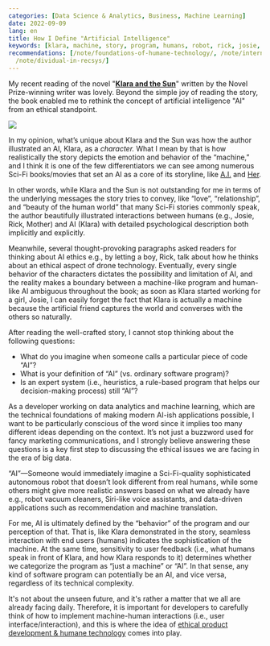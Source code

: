 ```yaml
---
categories: [Data Science & Analytics, Business, Machine Learning]
date: 2022-09-09
lang: en
title: How I Define "Artificial Intelligence"
keywords: [klara, machine, story, program, humans, robot, rick, josie, ethical, behavior]
recommendations: [/note/foundations-of-humane-technology/, /note/internet-for-the-people/,
  /note/dividual-in-recsys/]
---
```


My recent reading of the novel "[**Klara and the Sun**](https://amzn.to/3BuZIKu)" written by the Novel Prize-winning writer was lovely. Beyond the simple joy of reading the story, the book enabled me to rethink the concept of artificial intelligence "AI" from an ethical standpoint. 

<a href="https://www.amazon.ca/Klara-Sun-Kazuo-Ishiguro/dp/0735281262?_encoding=UTF8&qid=&sr=&linkCode=li1&tag=takuti-20&linkId=43e1dd275275b422ce61588d04743e1d&language=en_CA&ref_=as_li_ss_il" target="_blank"><img border="0" src="//ws-na.amazon-adsystem.com/widgets/q?_encoding=UTF8&ASIN=0735281262&Format=_SL110_&ID=AsinImage&MarketPlace=CA&ServiceVersion=20070822&WS=1&tag=takuti-20&language=en_CA" ></a><img src="https://ir-ca.amazon-adsystem.com/e/ir?t=takuti-20&language=en_CA&l=li1&o=15&a=0735281262" width="1" height="1" border="0" alt="" style="border:none !important; margin:0px !important;" />

In my opinion, what’s unique about Klara and the Sun was how the author illustrated an AI, Klara, as a *character.* What I mean by that is how realistically the story depicts the emotion and behavior of the “machine,” and I think it is one of the few differentiators we can see among numerous Sci-Fi books/movies that set an AI as a core of its storyline, like [A.I.](https://en.wikipedia.org/wiki/A.I._Artificial_Intelligence) and [Her](https://en.wikipedia.org/wiki/Her_%28film%29). 

In other words, while Klara and the Sun is not outstanding for me in terms of the underlying messages the story tries to convey, like “love”, “relationship”, and “beauty of the human world” that many Sci-Fi stories commonly speak, the author beautifully illustrated interactions between humans (e.g., Josie, Rick, Mother) and AI (Klara) with detailed psychological description both implicitly and explicitly. 

Meanwhile, several thought-provoking paragraphs asked readers for thinking about AI ethics e.g., by letting a boy, Rick, talk about how he thinks about an ethical aspect of drone technology. Eventually, every single behavior of the characters dictates the possibility and limitation of AI, and the reality makes a boundary between a machine-like program and human-like AI ambiguous throughout the book; as soon as Klara started working for a girl, Josie, I can easily forget the fact that Klara is actually a machine because the artificial friend captures the world and converses with the others so naturally. 

After reading the well-crafted story, I cannot stop thinking about the following questions:

- What do you imagine when someone calls a particular piece of code “AI”?
- What is your definition of “AI” (vs. ordinary software program)?
- Is an expert system (i.e., heuristics, a rule-based program that helps our decision-making process) still “AI”?

As a developer working on data analytics and machine learning, which are the technical foundations of making modern AI-ish applications possible, I want to be particularly conscious of the word since it implies too many different ideas depending on the context. It’s not just a buzzword used for fancy marketing communications, and I strongly believe answering these questions is a key first step to discussing the ethical issues we are facing in the era of big data. 

“AI”—Someone would immediately imagine a Sci-Fi-quality sophisticated autonomous robot that doesn’t look different from real humans, while some others might give more realistic answers based on what we already have e.g., robot vacuum cleaners, Siri-like voice assistants, and data-driven applications such as recommendation and machine translation. 

For me, AI is ultimately defined by the “behavior” of the program and our perception of that. That is, like Klara demonstrated in the story, seamless interaction with end users (humans) indicates the sophistication of the machine. At the same time, sensitivity to user feedback (i.e., what humans speak in front of Klara, and how Klara responds to it) determines whether we categorize the program as “just a machine” or “AI”. In that sense, any kind of software program can potentially be an AI, and vice versa, regardless of its technical complexity. 

It's not about the unseen future, and it's rather a matter that we all are already facing daily. Therefore, it is important for developers to carefully think of how to implement machine-human interactions (i.e., user interface/interaction), and this is where the idea of [ethical product development & humane technology](/note/foundations-of-humane-technology/) comes into play.
